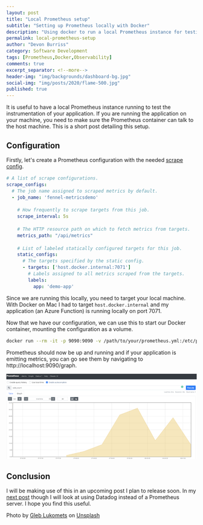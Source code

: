 ```yaml
---
layout: post
title: "Local Prometheus setup"
subtitle: "Setting up Prometheus locally with Docker"
description: "Using docker to run a local Prometheus instance for testing."
permalink: local-prometheus-setup
author: "Devon Burriss"
category: Software Development
tags: [Prometheus,Docker,Observability]
comments: true
excerpt_separator: <!--more-->
header-img: "img/backgrounds/dashboard-bg.jpg"
social-img: "img/posts/2020/flame-500.jpg"
published: true
---
```

It is useful to have a local Prometheus instance running to test the instrumentation of your application. If you are running the application on your machine, you need to make sure the Prometheus container can talk to the host machine. This is a short post detailing this setup.
<!--more-->

## Configuration

Firstly, let's create a Prometheus configuration with the needed [scrape config](https://prometheus.io/docs/prometheus/latest/configuration/configuration/#scrape_config).

```yaml
# A list of scrape configurations.
scrape_configs:
  # The job name assigned to scraped metrics by default.
  - job_name: 'fennel-metricsdemo'

    # How frequently to scrape targets from this job.
    scrape_interval: 5s
    
    # The HTTP resource path on which to fetch metrics from targets.
    metrics_path: "/api/metrics"

    # List of labeled statically configured targets for this job.
    static_configs:
      # The targets specified by the static config.
      - targets: ['host.docker.internal:7071']
        # Labels assigned to all metrics scraped from the targets.
        labels:
          app: 'demo-app'
```

Since we are running this locally, you need to target your local machine. With Docker on Mac I had to target `host.docker.internal` and my application (an Azure Function) is running locally on port 7071.

Now that we have our configuration, we can use this to start our Docker container, mounting the configuration as a volume.

```bash
docker run --rm -it -p 9090:9090 -v /path/to/your/prometheus.yml:/etc/prometheus/prometheus.yml prom/prometheus
```

Prometheus should now be up and running and if your application is emitting metrics, you can go see them by navigating to http://localhost:9090/graph.

![](../img/posts/2020/prometheus_sale_count.png)

## Conclusion

I will be making use of this in an upcoming post I plan to release soon. In my [next post](/prometheus-datadog-agent) though I will look at using Datadog instead of a Prometheus server. I hope you find this useful.

<span>Photo by <a href="https://unsplash.com/@_ggleee?utm_source=unsplash&amp;utm_medium=referral&amp;utm_content=creditCopyText">Gleb Lukomets</a> on <a href="https://unsplash.com/s/photos/flame?utm_source=unsplash&amp;utm_medium=referral&amp;utm_content=creditCopyText">Unsplash</a></span>
